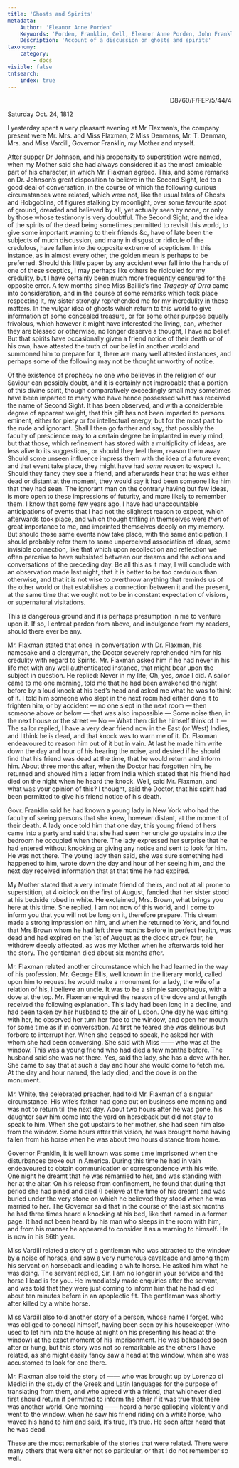 ```yaml
---
title: 'Ghosts and Spirits'
metadata:
    Author: 'Eleanor Anne Porden'
    Keywords: 'Porden, Franklin, Gell, Eleanor Anne Porden, John Franklin, Vardill, Anna Jane Vardill, Flaxman'
    Description: 'Account of a discussion on ghosts and spirits'
taxonomy:
    category:
        - docs
visible: false
tntsearch:
    index: true
---
```


<div style="text-align:right"><span class="dro">D8760/F/FEP/5/44/4</span> <a href="https://calmview.derbyshire.gov.uk/calmview/Record.aspx?src=CalmView.Catalog&id=D8760%2fF%2fFEP%2f5%2f44%2f4&pos=8" target="_blank"><i class="fa fa-external-link"></i></a></div>

Saturday Oct. 24, 1812 

I yesterday spent a very pleasant evening at Mr Flaxman’s, the company present were Mr. Mrs. and Miss Flaxman, 2 Miss Denmans, Mr. T. Denman, Mrs. and Miss Vardill, Governor Franklin, my Mother and myself.

After supper Dr Johnson, and his propensity to superstition were named, when my Mother said she had always considered it as the most amicable part of his character, in which Mr. Flaxman agreed. This, and some remarks on Dr. Johnson’s great disposition to believe in the Second Sight, led to a good deal of conversation, in the course of which the following curious circumstances were related, which were not, like the usual tales of Ghosts and Hobgoblins, of figures stalking by moonlight, over some favourite spot of ground, dreaded and believed by all, yet actually seen by none, or only by those whose testimony is very doubtful. The Second Sight, and the idea of the spirits of the dead being sometimes permitted to revisit this world, to give some important warning to their friends &c, have of late been the subjects of much discussion, and many in disgust or ridicule of the credulous, have fallen into the opposite extreme of scepticism. In this instance, as in almost every other, the golden mean is perhaps to be preferred. Should this little paper by any accident ever fall into the hands of one of these sceptics, I may perhaps like others be ridiculed for my credulity, but I have certainly been much more frequently censured for the opposite error. A few months since Miss Baillie’s fine *Tragedy of Orra* came into consideration, and in the course of some remarks which took place respecting it, my sister strongly reprehended me for my incredulity in these matters. In the vulgar idea of ghosts which return to this world to give information of some concealed treasure, or for some other purpose equally frivolous, which however it might have interested the living, can, whether they are blessed or otherwise, no longer deserve a thought, I have no belief. But that spirits have occasionally given a friend notice of their death or of his own, have attested the truth of our belief in another world and summoned him to prepare for it, there are many well attested instances, and perhaps some of the following may not be thought unworthy of notice.

Of the existence of prophecy no one who believes in the religion of our Saviour can possibly doubt, and it is certainly not improbable that a portion of this divine spirit, though comparatively exceedingly small may sometimes have been imparted to many who have hence possessed what has received the name of Second Sight. It has been observed, and with a considerable degree of apparent weight, that this gift has not been imparted to persons eminent, either for piety or for intellectual energy, but for the most part to the rude and ignorant. Shall I then go farther and say, that possibly the faculty of prescience may to a certain degree be implanted in every mind, but that those, which refinement has stored with a multiplicity of ideas, are less alive to its suggestions, or should they feel them, reason them away. Should some unseen influence impress them with the idea of a future event, and that event take place, they might have had *some reason* to expect it. Should they fancy they see a friend, and afterwards hear that he was either dead or distant at the moment, they would say it had been someone like him that they had seen. The ignorant man on the contrary having but few ideas, is more open to these impressions of futurity, and more likely to remember them. I know that some few years ago, I have had unaccountable anticipations of events that I had not the slightest reason to expect, which afterwards took place, and which though trifling in themselves were *then* of great importance to me, and imprinted themselves deeply on my memory. But should those same events now take place, with the same anticipation, I should probably refer them to some unperceived association of ideas, some invisible connection, like that which upon recollection and reflection we often perceive to have subsisted between our dreams and the actions and conversations of the preceding day. Be all this as it may, I will conclude with an observation made last night, that it is better to be too credulous than otherwise, and that it is not wise to overthrow anything that reminds us of the other world or that establishes a connection between it and the present, at the same time that we ought not to be in constant expectation of visions, or supernatural visitations.

This is dangerous ground and it is perhaps presumption in me to venture upon it. If so, I entreat pardon from above, and indulgence from my readers, should there ever be any.

Mr. Flaxman stated that once in conversation with Dr. Flaxman, his namesake and a clergyman, the Doctor severely reprehended him for his credulity with regard to Spirits. Mr. Flaxman asked him if he had never in his life met with any well authenticated instance, that might bear upon the subject in question. He replied: Never in my life; Oh, yes, *once* I did. A sailor came to me one morning, told me that he had been awakened the night before by a loud knock at his bed’s head and asked me what he was to think of it. I told him someone who slept in the next room had either done it to frighten him, or by accident — no one slept in the next room — then someone above or below — that was also impossible — Some noise then, in the next house or the street — No — What then did he himself think of it — The sailor replied, I have a very dear friend now in the East (or West) Indies, and I think he is dead, and that knock was to warn me of it. Dr. Flaxman endeavoured to reason him out of it but in vain. At last he made him write down the day and hour of his hearing the noise, and desired if he should find that his friend was dead at the time, that he would return and inform him. About three months after, when the Doctor had forgotten him, he returned and showed him a letter from India which stated that his friend had died on the night when he heard the knock. Well, said Mr. Flaxman, and what was your opinion of this? I thought, said the Doctor, that his spirit had been permitted to give his friend notice of his death.

Govr. Franklin said he had known a young lady in New York who had the faculty of seeing persons that she knew, however distant, at the moment of their death. A lady once told him that one day, this young friend of hers came into a party and said that she had seen her uncle go upstairs into the bedroom he occupied when there. The lady expressed her surprise that he had entered without knocking or giving any notice and sent to look for him. He was not there. The young lady then said, she was sure something had happened to him, wrote down the day and hour of her seeing him, and the next day received information that at that time he had expired.

My Mother stated that a very intimate friend of theirs, and not at all prone to superstition, at 4 o’clock on the first of August, fancied that her sister stood at his bedside robed in white. He exclaimed, Mrs. Brown, what brings you here at this time. She replied, I am not now of this world, and I come to inform you that you will not be long on it, therefore prepare. This dream made a strong impression on him, and when he returned to York, and found that Mrs Brown whom he had left three months before in perfect health, was dead and had expired on the 1st of August as the clock struck four, he withdrew deeply affected, as was my Mother when he afterwards told her the story. The gentleman died about six months after.

Mr. Flaxman related another circumstance which he had learned in the way of his profession. Mr. George Ellis, well known in the literary world, called upon him to request he would make a monument for a lady, the wife of a relation of his, I believe an uncle. It was to be a simple sarcophagus, with a dove at the top. Mr. Flaxman enquired the reason of the dove and at length received the following explanation. This lady had been long in a decline, and had been taken by her husband to the air of Lisbon. One day he was sitting with her, he observed her turn her face to the window, and open her mouth for some time as if in conversation. At first he feared she was delirious but forbore to interrupt her. When she ceased to speak, he asked her with whom she had been conversing. She said with Miss —— who was at the window. This was a young friend who had died a few months before. The husband said she was not there. Yes, said the lady, she has a dove with her. She came to say that at such a day and hour she would come to fetch me. At the day and hour named, the lady died, and the dove is on the monument.

Mr. White, the celebrated preacher, had told Mr. Flaxman of a singular circumstance. His wife’s father had gone out on business one morning and was not to return till the next day. About two hours after he was gone, his daughter saw him come into the yard on horseback but did not stay to speak to him. When she got upstairs to her mother, she had seen him also from the window. Some hours after this vision, he was brought home having fallen from his horse when he was about two hours distance from home.

Governor Franklin, it is well known was some time imprisoned when the disturbances broke out in America. During this time he had in vain endeavoured to obtain communication or correspondence with his wife. One night he dreamt that he was remarried to her, and was standing with her at the altar. On his release from confinement, he found that during that period she had pined and died (I believe at the time of his dream) and was buried under the very stone on which he believed they stood when he was married to her. The Governor said that in the course of the last six months he had three times heard a knocking at his bed, like that named in a former page. It had not been heard by his man who sleeps in the room with him, and from his manner he appeared to consider it as a warning to himself. He is now in his 86th year.

Miss Vardill related a story of a gentleman who was attracted to the window by a noise of horses, and saw a very numerous cavalcade and among them his servant on horseback and leading a white horse. He asked him what he was doing. The servant replied, Sir, I am no longer in your service and the horse I lead is for you. He immediately made enquiries after the servant, and was told that they were just coming to inform him that he had died about ten minutes before in an apoplectic fit. The gentleman was shortly after killed by a white horse.

Miss Vardill also told another story of a person, whose name I forget, who was obliged to conceal himself, having been seen by his housekeeper (who used to let him into the house at night on his presenting his head at the window) at the exact moment of his imprisonment. He was beheaded soon after or hung, but this story was not so remarkable as the others I have related, as she might easily fancy saw a head at the window, when she was accustomed to look for one there.

Mr. Flaxman also told the story of —— who was brought up by Lorenzo di Medici in the study of the Greek and Latin languages for the purpose of translating from them, and who agreed with a friend, that whichever died first should return if permitted to inform the other if it was true that there was another world. One morning —— heard a horse galloping violently and went to the window, when he saw his friend riding on a white horse, who waved his hand to him and said, It’s true, It’s true. He soon after heard that he was dead.

These are the most remarkable of the stories that were related. There were many others that were either not so particular, or that I do not remember so well.
